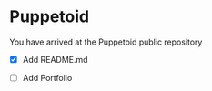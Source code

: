 # Puppetoid 

<p>You have arrived at the Puppetoid public repository</p>
    
- [X] Add README.md
- [ ] Add Portfolio


